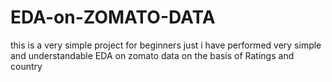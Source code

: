 # EDA-on-ZOMATO-DATA
this is a very simple project for beginners just i have performed very simple and understandable EDA on zomato data on the basis of Ratings and country 
